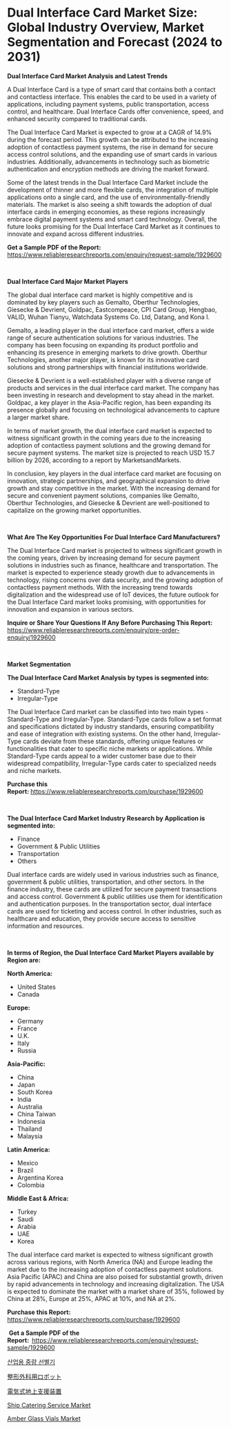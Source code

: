 <p><h1>Dual Interface Card Market Size: Global Industry Overview, Market Segmentation and Forecast (2024 to 2031)</h1></p><p><strong>Dual Interface Card Market Analysis and Latest Trends</strong></p>
<p><p>A Dual Interface Card is a type of smart card that contains both a contact and contactless interface. This enables the card to be used in a variety of applications, including payment systems, public transportation, access control, and healthcare. Dual Interface Cards offer convenience, speed, and enhanced security compared to traditional cards.</p><p>The Dual Interface Card Market is expected to grow at a CAGR of 14.9% during the forecast period. This growth can be attributed to the increasing adoption of contactless payment systems, the rise in demand for secure access control solutions, and the expanding use of smart cards in various industries. Additionally, advancements in technology such as biometric authentication and encryption methods are driving the market forward.</p><p>Some of the latest trends in the Dual Interface Card Market include the development of thinner and more flexible cards, the integration of multiple applications onto a single card, and the use of environmentally-friendly materials. The market is also seeing a shift towards the adoption of dual interface cards in emerging economies, as these regions increasingly embrace digital payment systems and smart card technology. Overall, the future looks promising for the Dual Interface Card Market as it continues to innovate and expand across different industries.</p></p>
<p><strong>Get a Sample PDF of the Report:&nbsp;</strong> <a href="https://www.reliableresearchreports.com/enquiry/request-sample/1929600">https://www.reliableresearchreports.com/enquiry/request-sample/1929600</a></p>
<p>&nbsp;</p>
<p><strong>Dual Interface Card Major Market Players</strong></p>
<p><p>The global dual interface card market is highly competitive and is dominated by key players such as Gemalto, Oberthur Technologies, Giesecke & Devrient, Goldpac, Eastcompeace, CPI Card Group, Hengbao, VALID, Wuhan Tianyu, Watchdata Systems Co. Ltd, Datang, and Kona I.</p><p>Gemalto, a leading player in the dual interface card market, offers a wide range of secure authentication solutions for various industries. The company has been focusing on expanding its product portfolio and enhancing its presence in emerging markets to drive growth. Oberthur Technologies, another major player, is known for its innovative card solutions and strong partnerships with financial institutions worldwide.</p><p>Giesecke & Devrient is a well-established player with a diverse range of products and services in the dual interface card market. The company has been investing in research and development to stay ahead in the market. Goldpac, a key player in the Asia-Pacific region, has been expanding its presence globally and focusing on technological advancements to capture a larger market share.</p><p>In terms of market growth, the dual interface card market is expected to witness significant growth in the coming years due to the increasing adoption of contactless payment solutions and the growing demand for secure payment systems. The market size is projected to reach USD 15.7 billion by 2026, according to a report by MarketsandMarkets.</p><p>In conclusion, key players in the dual interface card market are focusing on innovation, strategic partnerships, and geographical expansion to drive growth and stay competitive in the market. With the increasing demand for secure and convenient payment solutions, companies like Gemalto, Oberthur Technologies, and Giesecke & Devrient are well-positioned to capitalize on the growing market opportunities.</p></p>
<p>&nbsp;</p>
<p><strong>What Are The Key Opportunities For Dual Interface Card Manufacturers?</strong></p>
<p><p>The Dual Interface Card market is projected to witness significant growth in the coming years, driven by increasing demand for secure payment solutions in industries such as finance, healthcare and transportation. The market is expected to experience steady growth due to advancements in technology, rising concerns over data security, and the growing adoption of contactless payment methods. With the increasing trend towards digitalization and the widespread use of IoT devices, the future outlook for the Dual Interface Card market looks promising, with opportunities for innovation and expansion in various sectors.</p></p>
<p><strong>Inquire or Share Your Questions If Any Before Purchasing This Report:</strong> <a href="https://www.reliableresearchreports.com/enquiry/pre-order-enquiry/1929600">https://www.reliableresearchreports.com/enquiry/pre-order-enquiry/1929600</a></p>
<p>&nbsp;</p>
<p><strong>Market Segmentation</strong></p>
<p><strong>The Dual Interface Card Market Analysis by types is segmented into:</strong></p>
<p><ul><li>Standard-Type</li><li>Irregular-Type</li></ul></p>
<p><p>The Dual Interface Card market can be classified into two main types - Standard-Type and Irregular-Type. Standard-Type cards follow a set format and specifications dictated by industry standards, ensuring compatibility and ease of integration with existing systems. On the other hand, Irregular-Type cards deviate from these standards, offering unique features or functionalities that cater to specific niche markets or applications. While Standard-Type cards appeal to a wider customer base due to their widespread compatibility, Irregular-Type cards cater to specialized needs and niche markets.</p></p>
<p><strong>Purchase this Report:&nbsp;</strong><a href="https://www.reliableresearchreports.com/purchase/1929600">https://www.reliableresearchreports.com/purchase/1929600</a></p>
<p>&nbsp;</p>
<p><strong>The Dual Interface Card Market Industry Research by Application is segmented into:</strong></p>
<p><ul><li>Finance</li><li>Government & Public Utilities</li><li>Transportation</li><li>Others</li></ul></p>
<p><p>Dual interface cards are widely used in various industries such as finance, government & public utilities, transportation, and other sectors. In the finance industry, these cards are utilized for secure payment transactions and access control. Government & public utilities use them for identification and authentication purposes. In the transportation sector, dual interface cards are used for ticketing and access control. In other industries, such as healthcare and education, they provide secure access to sensitive information and resources.</p></p>
<p>&nbsp;</p>
<p><strong>In terms of Region, the Dual Interface Card Market Players available by Region are:</strong></p>
<p>
    <p> <strong> North America: </strong>
        <ul>
            <li>United States</li>
            <li>Canada</li>
        </ul>
        </p> 
    <p> <strong> Europe: </strong>
        <ul>
            <li>Germany</li>
            <li>France</li>
            <li>U.K.</li>
            <li>Italy</li>
            <li>Russia</li>
        </ul>
        </p> 
    <p> <strong> Asia-Pacific: </strong>
        <ul>
            <li>China</li>
            <li>Japan</li>
            <li>South Korea</li>
            <li>India</li>
            <li>Australia</li>
            <li>China Taiwan</li>
            <li>Indonesia</li>
            <li>Thailand</li>
            <li>Malaysia</li>
        </ul>
        </p> 
    <p> <strong> Latin America: </strong>
        <ul>
            <li>Mexico</li>
            <li>Brazil</li>
            <li>Argentina Korea</li>
            <li>Colombia</li>
        </ul>
        </p> 
    <p> <strong> Middle East & Africa: </strong>
        <ul>
            <li>Turkey</li>
            <li>Saudi</li>
            <li>Arabia</li>
            <li>UAE</li>
            <li>Korea</li>
        </ul>
    </p>
    </p>
<p><p>The dual interface card market is expected to witness significant growth across various regions, with North America (NA) and Europe leading the market due to the increasing adoption of contactless payment solutions. Asia Pacific (APAC) and China are also poised for substantial growth, driven by rapid advancements in technology and increasing digitalization. The USA is expected to dominate the market with a market share of 35%, followed by China at 28%, Europe at 25%, APAC at 10%, and NA at 2%.</p></p>
<p><strong>Purchase this Report: </strong><a href="https://www.reliableresearchreports.com/purchase/1929600">https://www.reliableresearchreports.com/purchase/1929600</a></p>
<p>&nbsp;<strong>Get a Sample PDF of the Report:&nbsp;&nbsp;</strong><a href="https://www.reliableresearchreports.com/enquiry/request-sample/1929600">https://www.reliableresearchreports.com/enquiry/request-sample/1929600</a></p>
<p><strong></strong></p>
<p><p><a href="https://medium.com/@sdc11954/%EC%82%B0%EC%97%85%EC%9A%A9-%EC%B2%B4%ED%81%AC%EC%9B%A8%EC%9D%B4%EC%96%B4-%EC%8B%9C%EC%9E%A5-%EC%A7%80%ED%91%9C%EC%9D%98-%ED%95%B4%EB%8F%85-%EC%8B%9C%EC%9E%A5-%EC%A0%90%EC%9C%A0%EC%9C%A8-%ED%8A%B8%EB%A0%8C%EB%93%9C-%EB%B0%8F-%EC%84%B1%EC%9E%A5-%ED%8C%A8%ED%84%B4-84bf769debd3">산업용 중량 선별기</a></p><p><a href="https://medium.com/@dawson566/%E6%95%B4%E5%BD%A2%E5%A4%96%E7%A7%91%E3%83%AD%E3%83%9C%E3%83%83%E3%83%88%E5%B8%82%E5%A0%B4%E3%81%AF-%E5%B8%82%E5%A0%B4%E3%82%B7%E3%82%A7%E3%82%A2-%E5%B8%82%E5%A0%B4%E3%81%AE%E3%83%88%E3%83%AC%E3%83%B3%E3%83%89-%E5%B8%82%E5%A0%B4%E6%88%90%E9%95%B7%E3%81%AB%E9%96%A2%E3%81%99%E3%82%8B%E6%83%85%E5%A0%B1%E3%82%92%E6%8F%90%E4%BE%9B%E3%81%97%E3%81%BE%E3%81%99-da9f3fb2f557">整形外科用ロボット</a></p><p><a href="https://medium.com/@ag1596/%E9%9B%BB%E5%8B%95%E3%82%B0%E3%83%A9%E3%82%A6%E3%83%B3%E3%83%89%E3%82%B5%E3%83%9D%E3%83%BC%E3%83%88%E6%A9%9F%E5%99%A8%E5%B8%82%E5%A0%B4%E8%A6%8F%E6%A8%A1-%E5%B8%82%E5%A0%B4%E3%81%AE%E5%B1%95%E6%9C%9B%E3%81%A8%E5%B8%82%E5%A0%B4%E3%81%AE%E4%BA%88%E6%B8%AC-2024%E5%B9%B4%E3%81%8B%E3%82%892031%E5%B9%B4%E3%81%BE%E3%81%A7-a906b206b5a6">電気式地上支援装置</a></p><p><a href="https://flame-sidecar-702.notion.site/Ship-Catering-Service-Market-Analysis-Examines-its-Scope-on-Growth-Opportunities-and-Forecasted-Tre-842295cb5e2049769e37204bb61fb2be">Ship Catering Service Market</a></p><p><a href="https://view.publitas.com/reportprime-1/amber-glass-vials-market-provides-a-comprehensive-analysis-including-a-macro-overview-of-the-market-as-well-as-micro-details-such-as-market-size-and-competitive-landscape/">Amber Glass Vials Market</a></p></p>